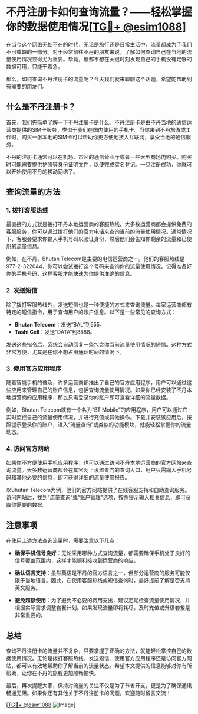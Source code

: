 # 不丹注册卡如何查询流量？——轻松掌握你的数据使用情况[[TG💪+ @esim1088](https://t.me/s/esim1088)]

在当今这个网络无处不在的时代，无论是旅行还是日常生活中，流量都成为了我们不可或缺的一部分。对于经常前往不丹的朋友来说，了解如何查询自己在当地的流量使用情况显得尤为重要。毕竟，谁都不想在关键时刻发现自己的手机没有足够的数据可用，只能干着急。

那么，如何查询不丹注册卡的流量呢？今天我们就来聊聊这个话题，希望能帮助到有需要的朋友们。

## 什么是不丹注册卡？

首先，我们先简单了解一下不丹注册卡是什么。不丹注册卡是由不丹当地的通信运营商提供的SIM卡服务，类似于我们在国内使用的手机卡。当你来到不丹旅游或工作时，购买一张本地的SIM卡可以帮助你更方便地接入互联网，享受当地的通信服务。

不丹的注册卡通常可以在机场、市区的通信营业厅或者一些大型商场内购买。购买时可能需要提供护照等身份证明文件，以便完成实名登记。一旦注册成功，你就可以开始使用不丹的移动网络了。

## 查询流量的方法

### 1. 拨打客服热线

最直接的方式就是拨打不丹本地运营商的客服热线。大多数运营商都会提供免费的客服服务，你可以通过拨打他们的官方电话来查询当前的流量使用情况。通常情况下，客服会要求你输入手机号码以验证身份，然后他们会告知你剩余的流量和已使用的流量信息。

例如，在不丹，Bhutan Telecom是主要的电信运营商之一。他们的客服热线是977-2-322044，你可以尝试拨打这个号码来查询你的流量使用情况。记得准备好你的手机号码，这样客服才能快速为你提供准确的信息。

### 2. 发送短信

除了拨打客服热线外，发送短信也是一种便捷的方式来查询流量。每家运营商都有特定的短信指令，用于查询用户的账户信息。以下是一些常见的查询方式：

- **Bhutan Telecom**：发送“BAL”到555。
- **Tashi Cell**：发送“DATA”到8888。

发送这些指令后，系统会自动回复一条包含你当前流量使用情况的短信。这种方式非常方便，尤其是在你不想占用通话时间的情况下。

### 3. 使用官方应用程序

随着智能手机的普及，许多运营商都推出了自己的官方应用程序，用户可以通过这些应用来管理自己的账户信息，包括查询流量使用情况。如果你已经安装了不丹本地运营商的应用程序，那么只需登录你的账户即可查看详细的流量数据。

例如，Bhutan Telecom就有一个名为“BT Mobile”的应用程序，用户可以通过它实时监控自己的流量使用情况，并进行充值或其他操作。下载并安装该应用后，按照提示登录你的账户，进入“流量查询”或类似的功能模块，就能轻松掌握你的流量动态。

### 4. 访问官方网站

如果你不方便使用手机应用程序，也可以通过访问不丹本地运营商的官方网站来查询流量。大多数运营商都会在其官网上设置专门的查询入口，用户只需输入手机号码和其他必要的信息，即可获得详细的流量使用报告。

以Bhutan Telecom为例，他们的官方网站提供了在线客服支持和自助查询服务。访问网站后，找到“流量查询”或“账户管理”选项，按照提示输入相关信息，即可获取你需要的数据。

## 注意事项

在使用上述方法查询流量时，需要注意以下几点：

- **确保手机信号良好**：无论采用哪种方式查询流量，都需要确保手机处于良好的信号覆盖范围内，这样才能顺利接收到运营商的响应。
  
- **确认语言支持**：虽然英语是不丹的官方语言之一，但部分运营商的服务可能仅限于当地语言。因此，在使用客服热线或短信查询时，最好提前了解是否支持英文服务。

- **避免超额使用**：为了避免不必要的费用支出，建议定期检查流量使用情况，并根据实际需求调整套餐计划。如果发现流量即将耗尽，及时充值或升级套餐是非常重要的。

## 总结

查询不丹注册卡的流量并不复杂，只要掌握了正确的方法，就能轻松掌控自己的数据使用情况。无论是拨打客服热线、发送短信、使用官方应用程序还是访问官方网站，都可以有效地帮助你了解当前的流量状态。希望本文提供的信息能够对你有所帮助，让你在不丹的旅程更加顺畅愉快。

最后，再次提醒大家，保持对流量的关注不仅是为了节省开支，更是为了确保通讯畅通无阻。如果你还有其他关于不丹注册卡的问题，欢迎随时留言交流！

[[TG💪+ @esim1088](https://t.me/s/esim1088) ![Image](https://i.postimg.cc/4NQfJmqS/Snipaste-2025-05-13-00-14-12.png)]